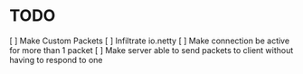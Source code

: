 # TODO
  [ ] Make Custom Packets
  [ ] Infiltrate io.netty
  [ ] Make connection be active for more than 1 packet
  [ ] Make server able to send packets to client without having to respond to one
